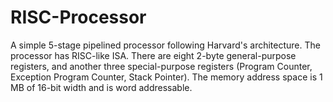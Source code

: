 # RISC-Processor

A simple 5-stage pipelined processor following Harvard's architecture. The processor has RISC-like ISA. There are eight 2-byte general-purpose registers, and another three special-purpose registers (Program Counter, Exception Program Counter, Stack Pointer). The memory address space is 1 MB of 16-bit width and is word addressable.
